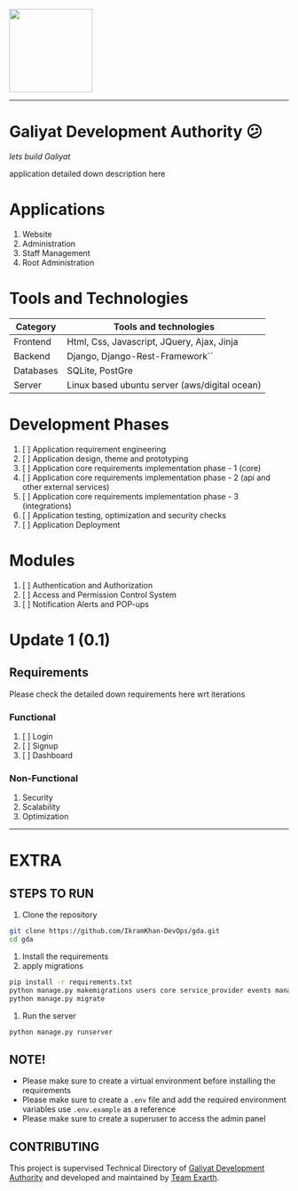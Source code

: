 <p>
  <a href="https://exarth.com/">
  <img src="https://exarth.com/static/exarth/theme/logo-red-1000.svg" height="150">
  </a>
</p>
<hr>

# Galiyat Development Authority 😕
_lets build Galiyat_

application detailed down description here

# Applications

1. Website
2. Administration
3. Staff Management
4. Root Administration

# Tools and Technologies


| Category  | Tools and technologies                        |
| --------- | --------------------------------------------- |
| Frontend  | Html, Css, Javascript, JQuery, Ajax, Jinja    |
| Backend   | Django, Django-Rest-Framework``               |
| Databases | SQLite, PostGre                               |
| Server    | Linux based ubuntu server (aws/digital ocean) |

# Development Phases

1. [ ]  Application requirement engineering
2. [ ]  Application design, theme and prototyping
3. [ ]  Application core requirements implementation phase - 1 (core)
4. [ ]  Application core requirements implementation phase - 2 (api and other external services)
5. [ ]  Application core requirements implementation phase - 3 (integrations)
6. [ ]  Application testing, optimization and security checks
7. [ ]  Application Deployment

# Modules

1. [ ]  Authentication and Authorization
2. [ ]  Access and Permission Control System
3. [ ]  Notification Alerts and POP-ups

# Update 1 (0.1)

## Requirements

Please check the detailed down requirements here wrt iterations

### Functional

1. [ ]  Login
2. [ ]  Signup
3. [ ]  Dashboard

### Non-Functional

1. Security
2. Scalability
3. Optimization

---

# EXTRA

## STEPS TO RUN
1. Clone the repository
```bash
git clone https://github.com/IkramKhan-DevOps/gda.git
cd gda
```

1. Install the requirements
2. apply migrations
```bash
pip install -r requirements.txt
python manage.py makemigrations users core service_provider events management dine_stay attractions departments forest website feedback
python manage.py migrate
```

1. Run the server
```bash
python manage.py runserver
```

## NOTE!
- Please make sure to create a virtual environment before installing the requirements
- Please make sure to create a `.env` file and add the required environment variables use `.env.example` as a reference
- Please make sure to create a superuser to access the admin panel

## CONTRIBUTING
This project is supervised Technical Directory of <a href="">Galiyat Development Authority</a> and 
developed and maintained by <a href="https://exarth.com/">Team Exarth</a>. 


